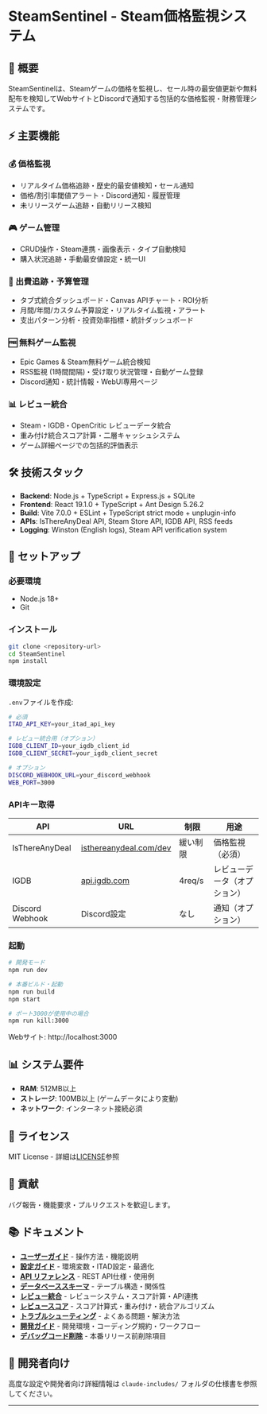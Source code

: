 # SteamSentinel - Steam価格監視システム

## 🎯 概要

SteamSentinelは、Steamゲームの価格を監視し、セール時の最安値更新や無料配布を検知してWebサイトとDiscordで通知する包括的な価格監視・財務管理システムです。

## ⚡ 主要機能

### 💰 価格監視
- リアルタイム価格追跡・歴史的最安値検知・セール通知
- 価格/割引率閾値アラート・Discord通知・履歴管理
- 未リリースゲーム追跡・自動リリース検知

### 🎮 ゲーム管理  
- CRUD操作・Steam連携・画像表示・タイプ自動検知
- 購入状況追跡・手動最安値設定・統一UI

### 💼 出費追跡・予算管理
- タブ式統合ダッシュボード・Canvas APIチャート・ROI分析
- 月間/年間/カスタム予算設定・リアルタイム監視・アラート
- 支出パターン分析・投資効率指標・統計ダッシュボード

### 🆓 無料ゲーム監視
- Epic Games & Steam無料ゲーム統合検知
- RSS監視 (1時間間隔)・受け取り状況管理・自動ゲーム登録
- Discord通知・統計情報・WebUI専用ページ

### 📊 レビュー統合
- Steam・IGDB・OpenCritic レビューデータ統合
- 重み付け統合スコア計算・二層キャッシュシステム
- ゲーム詳細ページでの包括的評価表示

## 🛠️ 技術スタック

- **Backend**: Node.js + TypeScript + Express.js + SQLite
- **Frontend**: React 19.1.0 + TypeScript + Ant Design 5.26.2
- **Build**: Vite 7.0.0 + ESLint + TypeScript strict mode + unplugin-info
- **APIs**: IsThereAnyDeal API, Steam Store API, IGDB API, RSS feeds
- **Logging**: Winston (English logs), Steam API verification system

## 🚀 セットアップ

### 必要環境
- Node.js 18+
- Git

### インストール
```bash
git clone <repository-url>
cd SteamSentinel
npm install
```

### 環境設定
`.env`ファイルを作成:
```bash
# 必須
ITAD_API_KEY=your_itad_api_key

# レビュー統合用（オプション）
IGDB_CLIENT_ID=your_igdb_client_id
IGDB_CLIENT_SECRET=your_igdb_client_secret

# オプション
DISCORD_WEBHOOK_URL=your_discord_webhook
WEB_PORT=3000
```

### APIキー取得
| API | URL | 制限 | 用途 |
|-----|-----|------|------|
| IsThereAnyDeal | [isthereanydeal.com/dev](https://isthereanydeal.com/dev/app/) | 緩い制限 | 価格監視（必須） |
| IGDB | [api.igdb.com](https://api.igdb.com/) | 4req/s | レビューデータ（オプション） |
| Discord Webhook | Discord設定 | なし | 通知（オプション） |

### 起動
```bash
# 開発モード
npm run dev

# 本番ビルド・起動
npm run build
npm start

# ポート3000が使用中の場合
npm run kill:3000
```

Webサイト: http://localhost:3000

## 📊 システム要件

- **RAM**: 512MB以上
- **ストレージ**: 100MB以上 (ゲームデータにより変動)
- **ネットワーク**: インターネット接続必須

## 📝 ライセンス

MIT License - 詳細は[LICENSE](../LICENSE)参照

## 🤝 貢献

バグ報告・機能要求・プルリクエストを歓迎します。

## 📚 ドキュメント

- **[ユーザーガイド](user-guide.md)** - 操作方法・機能説明
- **[設定ガイド](configuration.md)** - 環境変数・ITAD設定・最適化
- **[API リファレンス](api-reference.md)** - REST API仕様・使用例
- **[データベーススキーマ](database-schema.md)** - テーブル構造・関係性
- **[レビュー統合](REVIEW_INTEGRATION.md)** - レビューシステム・スコア計算・API連携
- **[レビュースコア](REVIEW_SCORING.md)** - スコア計算式・重み付け・統合アルゴリズム
- **[トラブルシューティング](troubleshooting.md)** - よくある問題・解決方法
- **[開発ガイド](development-guide.md)** - 開発環境・コーディング規約・ワークフロー
- **[デバッグコード削除](DEBUG_CODE_CLEANUP.md)** - 本番リリース前削除項目

## 🔧 開発者向け

高度な設定や開発者向け詳細情報は `claude-includes/` フォルダの仕様書を参照してください。

---